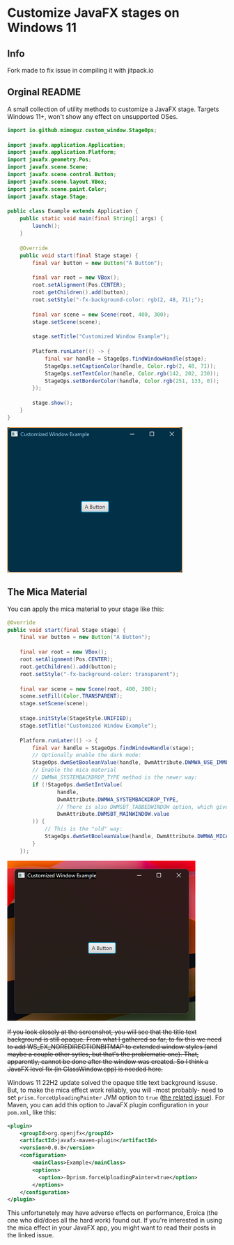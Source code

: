 # Customize JavaFX stages on Windows 11

## Info

Fork made to fix issue in compiling it with jitpack.io

## Orginal README

A small collection of utility methods to customize a JavaFX stage. Targets Windows 11+, won't show any effect on unsupported OSes.

```java
import io.github.mimoguz.custom_window.StageOps;

import javafx.application.Application;
import javafx.application.Platform;
import javafx.geometry.Pos;
import javafx.scene.Scene;
import javafx.scene.control.Button;
import javafx.scene.layout.VBox;
import javafx.scene.paint.Color;
import javafx.stage.Stage;

public class Example extends Application {
    public static void main(final String[] args) {
        launch();
    }

    @Override
    public void start(final Stage stage) {
        final var button = new Button("A Button");

        final var root = new VBox();
        root.setAlignment(Pos.CENTER);
        root.getChildren().add(button);
        root.setStyle("-fx-background-color: rgb(2, 48, 71);");

        final var scene = new Scene(root, 400, 300);
        stage.setScene(scene);

        stage.setTitle("Customized Window Example");

        Platform.runLater(() -> {
            final var handle = StageOps.findWindowHandle(stage);
            StageOps.setCaptionColor(handle, Color.rgb(2, 48, 71));
            StageOps.setTextColor(handle, Color.rgb(142, 202, 230));
            StageOps.setBorderColor(handle, Color.rgb(251, 133, 0));
        });

        stage.show();
    }
}
```

![Screenshot](./screenshot.png)

## The Mica Material

You can apply the mica material to your stage like this:

```java
@Override
public void start(final Stage stage) {
    final var button = new Button("A Button");

    final var root = new VBox();
    root.setAlignment(Pos.CENTER);
    root.getChildren().add(button);
    root.setStyle("-fx-background-color: transparent");

    final var scene = new Scene(root, 400, 300);
    scene.setFill(Color.TRANSPARENT);
    stage.setScene(scene);

    stage.initStyle(StageStyle.UNIFIED);
    stage.setTitle("Customized Window Example");

    Platform.runLater(() -> {
        final var handle = StageOps.findWindowHandle(stage);
        // Optionally enable the dark mode:
        StageOps.dwmSetBooleanValue(handle, DwmAttribute.DWMWA_USE_IMMERSIVE_DARK_MODE, true);
        // Enable the mica material
        // DWMWA_SYSTEMBACKDROP_TYPE method is the newer way:
        if (!StageOps.dwmSetIntValue(
                handle,
                DwmAttribute.DWMWA_SYSTEMBACKDROP_TYPE,
                // There is also DWMSBT_TABBEDWINDOW option, which gives a more translucent look.
                DwmAttribute.DWMSBT_MAINWINDOW.value
        )) {
            // This is the "old" way:
            StageOps.dwmSetBooleanValue(handle, DwmAttribute.DWMWA_MICA_EFFECT, true);
        }
    });
```

![Screenshot](./screenshot-mica.png)

<del>If you look closely at the screenshot, you will see that the title text background is still opaque. 
From what I gathered so far, to fix this we need to add WS_EX_NOREDIRECTIONBITMAP to extended window styles 
(and maybe a couple other sytles, but that's the problematic one). That, apparently, cannot be done after the window 
was created. So I think a JavaFX level fix (in GlassWindow.cpp) is needed here.</del>

Windows 11 22H2 update solved the opaque title text background issuse. But, to make the mica effect work reliably, 
you will -most probably- need to set ```prism.forceUploadingPainter``` JVM option to ```true``` 
([the related issue](https://github.com/mimoguz/custom_window/issues/2)). 
For Maven, you can add this option to JavaFX plugin configuration in your ```pom.xml```, like this:

```xml
<plugin>
    <groupId>org.openjfx</groupId>
    <artifactId>javafx-maven-plugin</artifactId>
    <version>0.0.8</version>
    <configuration>
        <mainClass>Example</mainClass>
        <options>
          <option>-Dprism.forceUploadingPainter=true</option>
        </options>
    </configuration>
</plugin>
```

This unfortunetely may have adverse effects on performance, Eroica (the one who did/does all the hard work) found out. 
If you're interested in using the mica effect in your JavaFX app, you might want to read their posts in the linked issue.



